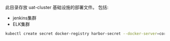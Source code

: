 此目录存放 uat-cluster 基础设施的部署文件。
包括:
* jenkins集群
* ELK集群

```bash
kubectl create secret docker-registry harbor-secret --docker-server=core.harbor.cz.shenlan.com --docker-username=dbp-edu --docker-password=D8jWTYOI2q -n edu-edge
```